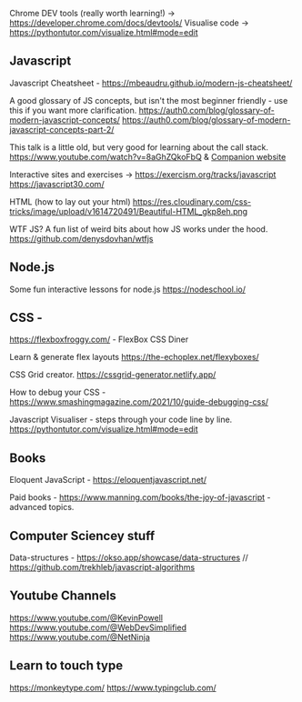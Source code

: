 Chrome DEV tools (really worth learning!) ->  https://developer.chrome.com/docs/devtools/
Visualise code -> https://pythontutor.com/visualize.html#mode=edit

## Javascript 

Javascript Cheatsheet - https://mbeaudru.github.io/modern-js-cheatsheet/

A good glossary of JS concepts, but isn't the most beginner friendly - use this if you want more clarification. 
https://auth0.com/blog/glossary-of-modern-javascript-concepts/
https://auth0.com/blog/glossary-of-modern-javascript-concepts-part-2/

This talk is a little old, but very good for learning about the call stack. 
https://www.youtube.com/watch?v=8aGhZQkoFbQ
& [Companion website ](http://latentflip.com/loupe/?code=JC5vbignYnV0dG9uJywgJ2NsaWNrJywgZnVuY3Rpb24gb25DbGljaygpIHsKICAgIHNldFRpbWVvdXQoZnVuY3Rpb24gdGltZXIoKSB7CiAgICAgICAgY29uc29sZS5sb2coJ1lvdSBjbGlja2VkIHRoZSBidXR0b24hJyk7ICAgIAogICAgfSwgMjAwMCk7Cn0pOwoKY29uc29sZS5sb2coIkhpISIpOwoKc2V0VGltZW91dChmdW5jdGlvbiB0aW1lb3V0KCkgewogICAgY29uc29sZS5sb2coIkNsaWNrIHRoZSBidXR0b24hIik7Cn0sIDUwMDApOwoKY29uc29sZS5sb2coIldlbGNvbWUgdG8gbG91cGUuIik7!!!PGJ1dHRvbj5DbGljayBtZSE8L2J1dHRvbj4%3D)


Interactive sites and exercises -> 
https://exercism.org/tracks/javascript
https://javascript30.com/

HTML (how to lay out your html)
https://res.cloudinary.com/css-tricks/image/upload/v1614720491/Beautiful-HTML_gkp8eh.png

WTF JS? A fun list of weird bits about how JS works under the hood. 
https://github.com/denysdovhan/wtfjs

## Node.js

Some fun interactive lessons for node.js https://nodeschool.io/


## CSS - 
https://flexboxfroggy.com/ - FlexBox
CSS Diner

Learn & generate flex layouts
https://the-echoplex.net/flexyboxes/

CSS Grid creator. 
https://cssgrid-generator.netlify.app/

How to debug your CSS - 
https://www.smashingmagazine.com/2021/10/guide-debugging-css/

Javascript Visualiser - steps through your code line by line. 
https://pythontutor.com/visualize.html#mode=edit

## Books 

Eloquent JavaScript - https://eloquentjavascript.net/ 

Paid books - 
https://www.manning.com/books/the-joy-of-javascript -  advanced topics. 

## Computer Sciencey stuff

Data-structures - https://okso.app/showcase/data-structures // https://github.com/trekhleb/javascript-algorithms


## Youtube Channels
https://www.youtube.com/@KevinPowell
https://www.youtube.com/@WebDevSimplified
https://www.youtube.com/@NetNinja


## Learn to touch type 
https://monkeytype.com/
https://www.typingclub.com/